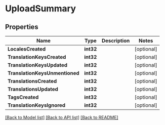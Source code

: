 # UploadSummary

## Properties

Name | Type | Description | Notes
------------ | ------------- | ------------- | -------------
**LocalesCreated** | **int32** |  | [optional] 
**TranslationKeysCreated** | **int32** |  | [optional] 
**TranslationKeysUpdated** | **int32** |  | [optional] 
**TranslationKeysUnmentioned** | **int32** |  | [optional] 
**TranslationsCreated** | **int32** |  | [optional] 
**TranslationsUpdated** | **int32** |  | [optional] 
**TagsCreated** | **int32** |  | [optional] 
**TranslationKeysIgnored** | **int32** |  | [optional] 

[[Back to Model list]](../README.md#documentation-for-models) [[Back to API list]](../README.md#documentation-for-api-endpoints) [[Back to README]](../README.md)


